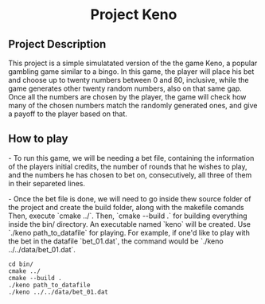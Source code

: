 <h1 align="center">Project Keno</h1>

## Project Description
<p align="left">This project is a simple simulatated version of the the game Keno, a popular gambling game similar to a bingo. In this game, the player will place his bet and choose up to twenty numbers between 0 and 80, inclusive, while the game generates other twenty random numbers, also on that same gap. Once all the numbers are chosen by the player, the game will check how many of the chosen numbers match the randomly generated ones, and give a payoff to the player based on that.</p>

## How to play
<p align="left"> - To run this game, we will be needing a bet file, containing the information of the players initial credits, the number of rounds that he wishes to play, and the numbers he has chosen to bet on, consecutively, all three of them in their separeted lines.</p>

<p align="left"> - Once the bet file is done, we will need to go inside thew source folder of the project and create the build folder, along with the makefile comands
Then, execute `cmake ../`. Then, `cmake --build .` for building everything inside the bin/ directory. An executable named `keno` will be created. Use `./keno path_to_datafile` for playing. For example, if one'd like to play with the bet in the datafile `bet_01.dat`, the command would be `./keno ../../data/bet_01.dat`.</p>


```
cd bin/
cmake ../
cmake --build .
./keno path_to_datafile
./keno ../../data/bet_01.dat
```
